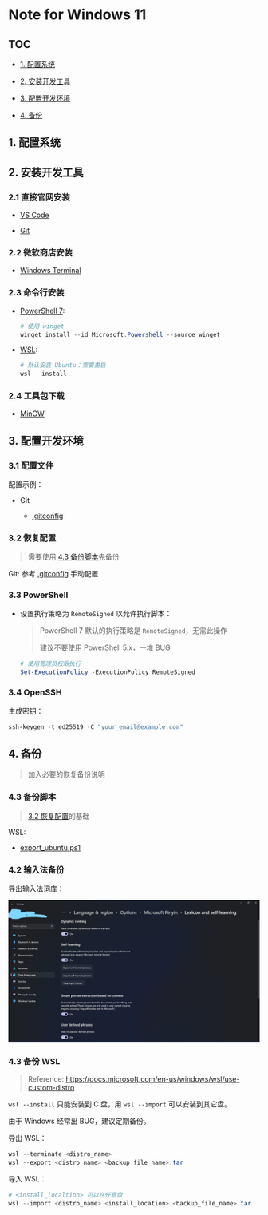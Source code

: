 # Note for Windows 11

## TOC

- [1. 配置系统](#1-配置系统)

- [2. 安装开发工具](#2-安装开发工具)

- [3. 配置开发环境](#3-配置开发环境)

- [4. 备份](#3-备份)

## 1. 配置系统

## 2. 安装开发工具

### 2.1 直接官网安装

- [VS Code](https://code.visualstudio.com/download)

- [Git](https://git-scm.com/downloads)

### 2.2 微软商店安装

- [Windows Terminal](https://www.microsoft.com/zh-cn/p/windows-terminal/9n0dx20hk701?activetab=pivot:overviewtab)

### 2.3 命令行安装

- [PowerShell 7](https://docs.microsoft.com/en-us/powershell/scripting/whats-new/migrating-from-windows-powershell-51-to-powershell-7?view=powershell-7.2):

    ```powershell
    # 使用 winget
    winget install --id Microsoft.Powershell --source winget
    ```

- [WSL](https://docs.microsoft.com/en-us/windows/wsl/install):

    ```powershell
    # 默认安装 Ubuntu；需要重启
    wsl --install
    ```

### 2.4 工具包下载

- [MinGW](https://nuwen.net/mingw.html)

## 3. 配置开发环境

### 3.1 配置文件

配置示例：

- Git

    - [.gitconfig](../examples/git/.gitconfig)

### 3.2 恢复配置

> 需要使用 [4.3 备份脚本](#4-3-备份脚本)先备份

Git: 参考 [.gitconfig](../examples/git/.gitconfig) 手动配置

### 3.3 PowerShell

- 设置执行策略为 `RemoteSigned` 以允许执行脚本：

    > PowerShell 7 默认的执行策略是 `RemoteSigned`，无需此操作
    >
    > 建议不要使用 PowerShell 5.x，一堆 BUG
    

    ```powershell
    # 使用管理员权限执行
    Set-ExecutionPolicy -ExecutionPolicy RemoteSigned
    ```

### 3.4 OpenSSH

生成密钥：

```powershell
ssh-keygen -t ed25519 -C "your_email@example.com"
```

## 4. 备份

> 加入必要的恢复备份说明

### 4.3 备份脚本

> [3.2 恢复配置](#3-2-恢复配置)的基础

WSL:

- [export_ubuntu.ps1](export_ubuntu.ps1)

### 4.2 输入法备份

导出输入法词库：

![export self-learned phrases](../images/export_self-learned_phrases.jpg)

### 4.3 备份 WSL

> Reference: https://docs.microsoft.com/en-us/windows/wsl/use-custom-distro

`wsl --install` 只能安装到 C 盘，用 `wsl --import` 可以安装到其它盘。

由于 Windows 经常出 BUG，建议定期备份。

导出 WSL：

```powershell
wsl --terminate <distro_name>
wsl --export <distro_name> <backup_file_name>.tar
```

导入 WSL：

```powershell
# <install_localtion> 可以在任意盘
wsl --import <distro_name> <install_location> <backup_file_name>.tar
```